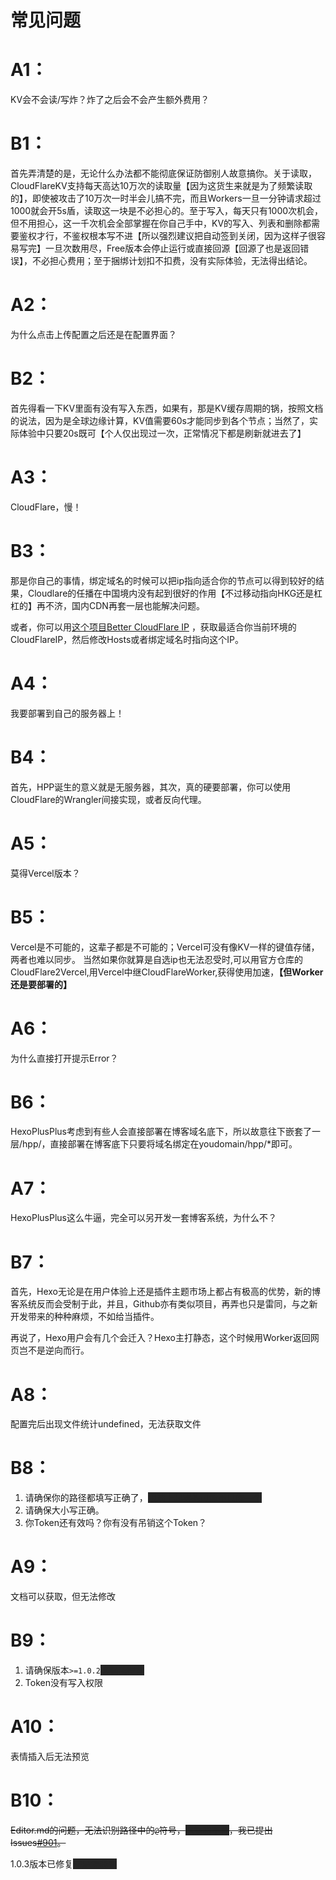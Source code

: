 <style>
span.heimu a.external,span.heimu a.external:visited,span.heimu a.extiw,span.heimu a.extiw:visited {
    color: #252525
}

.heimu,.heimu a,a .heimu,.heimu a.new {
    background-color: #252525;
    color: #252525;
    text-shadow: none
}

body:not(.heimu_toggle_on) .heimu:hover,body:not(.heimu_toggle_on) .heimu:active,body:not(.heimu_toggle_on) .heimu.off {
    transition: color .13s linear;
    color: #fff
}

body:not(.heimu_toggle_on) .heimu:hover a,body:not(.heimu_toggle_on) a:hover .heimu,body:not(.heimu_toggle_on) .heimu.off a,body:not(.heimu_toggle_on) a:hover .heimu.off {
    transition: color .13s linear;
    color: #add8e6
}

body:not(.heimu_toggle_on) .heimu.off .new,body:not(.heimu_toggle_on) .heimu.off .new:hover,body:not(.heimu_toggle_on) .new:hover .heimu.off,body:not(.heimu_toggle_on) .heimu.off .new,body:not(.heimu_toggle_on) .heimu.off .new:hover,body:not(.heimu_toggle_on) .new:hover .heimu.off {
    transition: color .13s linear;
    color: #ba0000
}
</style>
# 常见问题

# A1：
KV会不会读/写炸？炸了之后会不会产生额外费用？
# B1：
首先弄清楚的是，无论什么办法都不能彻底保证防御别人故意搞你。关于读取，CloudFlareKV支持每天高达10万次的读取量【因为这货生来就是为了频繁读取的】，即使被攻击了10万次一时半会儿搞不完，而且Workers一旦一分钟请求超过1000就会开5s盾，读取这一块是不必担心的。至于写入，每天只有1000次机会，但不用担心，这一千次机会全部掌握在你自己手中，KV的写入、列表和删除都需要鉴权才行，不鉴权根本写不进【所以强烈建议把自动签到关闭，因为这样子很容易写完】一旦次数用尽，Free版本会停止运行或直接回源【回源了也是返回错误】，不必担心费用；至于捆绑计划扣不扣费，没有实际体验，无法得出结论。

# A2：
为什么点击上传配置之后还是在配置界面？
# B2：
首先得看一下KV里面有没有写入东西，如果有，那是KV缓存周期的锅，按照文档的说法，因为是全球边缘计算，KV值需要60s才能同步到各个节点；当然了，实际体验中只要20s既可【个人仅出现过一次，正常情况下都是刷新就进去了】

# A3：
CloudFlare，慢！
# B3：
那是你自己的事情，绑定域名的时候可以把ip指向适合你的节点可以得到较好的结果，Cloudlare的任播在中国境内没有起到很好的作用【不过移动指向HKG还是杠杠的】再不济，国内CDN再套一层也能解决问题。

或者，你可以用[这个项目Better CloudFlare IP](https://github.com/badafans/better-cloudflare-ip) ，获取最适合你当前环境的CloudFlareIP，然后修改Hosts或者绑定域名时指向这个IP。

# A4：
我要部署到自己的服务器上！
# B4：
首先，HPP诞生的意义就是无服务器，其次，真的硬要部署，你可以使用CloudFlare的Wrangler间接实现，或者反向代理。

# A5：
莫得Vercel版本？

# B5：
Vercel是不可能的，这辈子都是不可能的；Vercel可没有像KV一样的键值存储，两者也难以同步。
当然如果你就算是自选ip也无法忍受时,可以用官方仓库的CloudFlare2Vercel,用Vercel中继CloudFlareWorker,获得使用加速，**【但Worker还是要部署的】**

# A6：
为什么直接打开提示Error？

# B6：
HexoPlusPlus考虑到有些人会直接部署在博客域名底下，所以故意往下嵌套了一层/hpp/，直接部署在博客底下只要将域名绑定在youdomain/hpp/*即可。

# A7：
HexoPlusPlus这么牛逼，完全可以另开发一套博客系统，为什么不？

# B7：
首先，Hexo无论是在用户体验上还是插件主题市场上都占有极高的优势，新的博客系统反而会受制于此，并且，Github亦有类似项目，再弄也只是雷同，与之新开发带来的种种麻烦，不如给当插件。

再说了，Hexo用户会有几个会迁入？Hexo主打静态，这个时候用Worker返回网页岂不是逆向而行。

# A8：
配置完后出现文件统计undefined，无法获取文件

# B8：

1. 请确保你的路径都填写正确了，<span class="heimu">眼睛上起雾的可能不只你一个</span>
2. 请确保大小写正确。
3. 你Token还有效吗？你有没有吊销这个Token？

# A9：
文档可以获取，但无法修改

# B9：

1. 请确保版本`>=1.0.2`<span class="heimu">这锅我得背</span>
2. Token没有写入权限

# A10：
表情插入后无法预览
# B10：

~~Editor.md的问题，无法识别路径中的`@`符号，<span class="heimu">这锅我不背</span>，我已提出Issues[#901](https://github.com/pandao/editor.md/issues/901)。~~

1.0.3版本已修复<span class="heimu">还是要我背</span>

